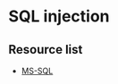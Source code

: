 # SQL injection

## Resource list

- [MS-SQL](https://perspectiverisk.com/mssql-practical-injection-cheat-sheet/)